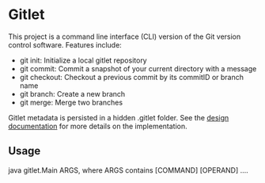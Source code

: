 # Gitlet

This project is a command line interface (CLI) version of the Git version control software. Features include:
- git init: Initialize a local gitlet repository
- git commit: Commit a snapshot of your current directory with a message
- git checkout: Checkout a previous commit by its commitID or branch name
- git branch: Create a new branch
- git merge: Merge two branches

Gitlet metadata is persisted in a hidden .gitlet folder. See the [design documentation](gitlet-design.md) for more details on the implementation.

## Usage

java gitlet.Main ARGS, where ARGS contains [COMMAND] [OPERAND] ....
